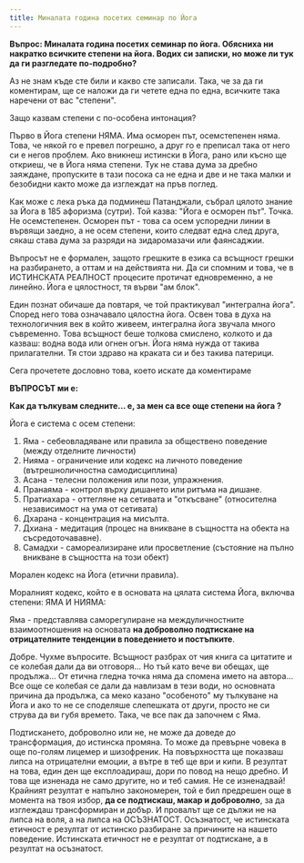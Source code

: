 ```yaml
---
title: Миналата година посетих семинар по Йога
---
```

**Въпрос: Миналата година посетих семинар по йога. Обясниха ни накратко всичките степени на йога. Водих си записки, но може ли тук да ги разгледате по-подробно?**

Аз не знам къде сте били и какво сте записали. Така, че за да ги коментирам, ще се наложи да ги четете една по една, всичките така наречени от вас "степени".

Защо казвам степени с по-особена интонация?

Първо в Йога степени НЯМА. Има осморен път, осемстепенен няма. Това, че някой го е превел погрешно, а друг го е преписал така от него си е негов проблем. Ако вникнеш истински в Йога, рано или късно ще откриеш, че в Йога няма степени. Тук не става дума за дребно заяждане, пропуските в тази посока са не една и две и не така малки и безобидни както може да изглеждат на пръв поглед.

Как може с лека ръка да подминеш Патанджали, събрал цялото знание за Йога в 185 афоризма (сутри). Той казва: "Йога е осморен път". Точка. Не осемстепенен. Осморен път - това са осем успоредни линии в вървящи заедно, а не осем степени, които следват една след друга, сякаш става дума за разряди на зидаромазачи или фаянсаджии.

Въпросът не е формален, защото грешките в езика са всъщност грешки на разбирането, а оттам и на действията ни. Да си спомним и това, че в ИСТИНСКАТА РЕАЛНОСТ процесите протичат едновременно, а не линейно. Йога е цялостност, тя върви "ам блок".

Един познат обичаше да повтаря, че той практикувал "интегрална йога". Според него това означавало цялостна йога. Освен това в духа на технологичния век в който живеем, интегрална йога звучала много съвременно. Това всъщност беше толкова смислено, колкото и да казваш: водна вода или огнен огън. Йога няма нужда от такива прилагателни. Тя стои здраво на краката си и без такива патерици.

Сега прочетете дословно това, което искате да коментираме

**ВЪПРОСЪТ ми е:**

**Как да тълкувам следните… е, за мен са все още степени на йога ?**

Йога е система с осем степени:

1. Яма - себеовладяване или правила за обществено поведение (между отделните личности)
1. Нияма - ограничение или кодекс на личното поведение (вътрешноличностна самодисциплина)
1. Асана - телесни положения или пози, упражнения.
1. Пранаяма - контрол върху дишането или ритъма на дишане.
1. Пратиахара - оттегляне на сетивата и "откъсване" (относителна независимост на ума от сетивата)
1. Дхарана - концентрация на мисълта.
1. Дхиана - медитация (процес на вникване в същността на обекта на съсредоточававне).
1. Самадхи - самореализиране или просветление (състояние на пълно вникване в същността на този обект)

Морален кодекс на Йога (етични правила).

Моралният кодекс, който е в основата на цялата система Йога, включва степени: ЯМА И НИЯМА:

Яма - представлява саморегулиране на междуличностните взаимоотношения на основата **на доброволно подтискане на отрицателните тенденции в поведението и постъпките**.

Добре. Чухме въпросите. Всъщност разбрах от чия книга са цитатите и се колебая дали да ви отговоря… Но тъй като вече ви обещах, ще продължа… От етична гледна точка няма да спомена името на автора… Все още се колебая се дали да навлизам в тези води, но основната причина да продължа, са меко казано "особеното" му тълкуване на Йога и ако то не се споделяше слепешката от други, просто не си струва да ви губя времето. Така, че все пак да започнем с Яма.

Подтискането, доброволно или не, не може да доведе до трансформация, до истинска промяна. То може да превърне човека в още по-голям лицемер и шизофреник. На повърхността ще показваш липса на отрицателни емоции, а вътре в теб ще ври и кипи. В резултат на това, един ден ще експлоадираш, дори по повод на нещо дребно. И това ще изненада не само другите, но и теб самия. Не се изненадвай! Крайният резултат е напълно закономерен, той е бил предрешен още в момента на твоя избор, **да се подтискаш, макар и доброволно**, за да изглеждаш трансформиран и добър. И провалът ще се дължи не на липса на воля, а на липса на ОСЪЗНАТОСТ. Осъзнатост, че истинската етичност е резултат от истинско разбиране за причините на нашето поведение. Истинската етичност не е резултат от подтискане, а в резултат на осъзнатост.
